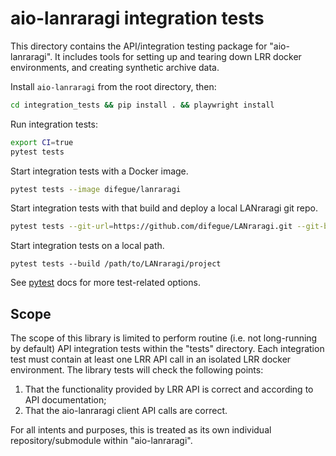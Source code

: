 # aio-lanraragi integration tests

This directory contains the API/integration testing package for "aio-lanraragi". It includes tools for setting up and tearing down LRR docker environments, and creating synthetic archive data.

Install `aio-lanraragi` from the root directory, then:
```sh
cd integration_tests && pip install . && playwright install
```

Run integration tests:
```sh
export CI=true
pytest tests
```

Start integration tests with a Docker image.
```sh
pytest tests --image difegue/lanraragi
```

Start integration tests with that build and deploy a local LANraragi git repo.
```sh
pytest tests --git-url=https://github.com/difegue/LANraragi.git --git-branch=dev
```

Start integration tests on a local path.
```
pytest tests --build /path/to/LANraragi/project
```

See [pytest](https://docs.pytest.org/en/stable/#) docs for more test-related options.

## Scope
The scope of this library is limited to perform routine (i.e. not long-running by default) API integration tests within the "tests" directory. Each integration test must contain at least one LRR API call in an isolated LRR docker environment. The library tests will check the following points:

1. That the functionality provided by LRR API is correct and according to API documentation;
1. That the aio-lanraragi client API calls are correct.

For all intents and purposes, this is treated as its own individual repository/submodule within "aio-lanraragi".
